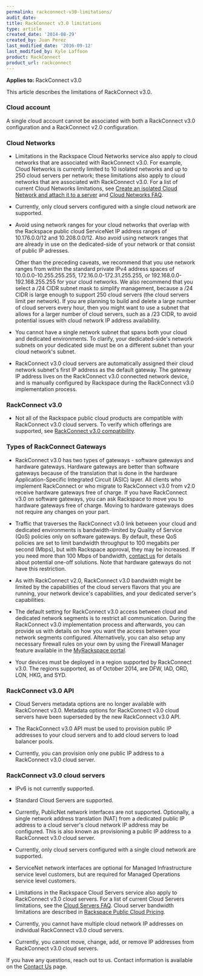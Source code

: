 ```yaml
---
permalink: rackconnect-v30-limitations/
audit_date:
title: RackConnect v3.0 limitations
type: article
created_date: '2014-08-29'
created_by: Juan Perez
last_modified_date: '2016-09-12'
last_modified_by: Kyle Laffoon
product: RackConnect
product_url: rackconnect
---
```


**Applies to:** RackConnect v3.0

This article describes the limitations of RackConnect v3.0.

### Cloud account

A single cloud account cannot be associated with both a RackConnect v3.0 configuration and a RackConnect v2.0 configuration.

### Cloud Networks

- Limitations in the Rackspace Cloud Networks service also apply to cloud networks that are associated with RackConnect v3.0. For example, Cloud Networks is currently limited to 10 isolated networks and up to 250 cloud servers per network; these limitations also apply to cloud networks that are associated with RackConnect v3.0. For a list of current Cloud Networks limitations, see [Create an isolated Cloud Network and attach it to a server](/how-to/create-an-isolated-cloud-network-and-attach-it-to-a-server) and [Cloud Networks FAQ](/how-to/cloud-networks-faq).

- Currently, only cloud servers configured with a single cloud network are supported.

- Avoid using network ranges for your cloud networks that overlap with the Rackspace public cloud ServiceNet IP address ranges of 10.176.0.0/12 and 10.208.0.0/12. Also avoid using network ranges that are already in use on the dedicated-side of your network or that consist of public IP adresses.

  Other than the preceding caveats, we recommend that you use network ranges from within the standard private IPv4 address spaces of 10.0.0.0-10.255.255.255, 172.16.0.0-172.31.255.255, or 192.168.0.0-192.168.255.255 for your cloud networks. We also recommend that you select a /24 CIDR subnet mask to simplify management, because a /24 CIDR is large enough to support 250 cloud servers (the cloud servers limit per network). If you are planning to build and delete a large number of cloud servers every hour, then you might want to use a subnet that allows for a larger number of cloud servers, such as a /23 CIDR, to avoid potential issues with cloud network IP address availability.

- You cannot have a single network subnet that spans both your cloud and dedicated environments. To clarify, your dedicated-side's network subnets on your dedicated side must be on a different subnet than your cloud network's subnet.

- RackConnect v3.0 cloud servers are automatically assigned their cloud network subnet's first IP address as the default gateway. The gateway IP address lives on the RackConnect v3.0 connected network device, and is manually configured by Rackspace during the RackConnect v3.0 implementation process.

### RackConnect v3.0

- Not all of the Rackspace public cloud products are compatible with RackConnect v3.0 cloud servers. To verify which offerings are supported, see [RackConnect v3.0 compatibility](/how-to/rackconnect-v30-compatibility).

### Types of RackConnect Gateways

- RackConnect v3.0 has two types of gateways - software gateways and hardware gateways. Hardware gateways are better than
software gateways because of the translation that is done in the hardware Application-Specific Integrated Circuit (ASIC) layer. All clients who implement RackConnect or who migrate to RackConnect v3.0 from v2.0 receive hardware gateways free 
of charge. If you have RackConnect v3.0 on software gateways, you can ask Rackspace to move you to hardware gateways 
free of charge. Moving to hardware gateways does not require any changes on your part.
 
- Traffic that traverses the RackConnect v3.0 link between your cloud and dedicated environments is bandwidth-limited by 
Quality of Service (QoS) policies only on software gateways. By default, these QoS policies are set to limit 
bandwidth throughput to 100 megabits per second (Mbps), but with Rackspace approval, they may be increased. 
If you need more than 100 Mbps of bandwidth, [contact us](/how-to/support/) for details about potential one-off solutions. 
Note that hardware gateways do not have this restriction.

- As with RackConnect v2.0, RackConnect v3.0 bandwidth might be limited by the capabilities of the cloud servers flavors that you are running, your network device's capabilities, and your dedicated server's capabilities.

- The default setting for RackConnect v3.0 access between cloud and dedicated network segments is to restrict all communication. During the RackConnect v3.0 implementation process and afterwards, you can provide us with details on how you want the access between your network segments configured. Alternatively, you can also setup any necessary firewall rules on your own by using the Firewall Manager feature available in the [MyRackspace portal](https://my.rackspace.com/).

- Your devices must be deployed in a region supported by RackConnect v3.0. The regions supported, as of October 2014, are DFW, IAD, ORD, LON, HKG, and SYD.

### RackConnect v3.0 API

- Cloud Servers metadata options are no longer available with RackConnect v3.0. Metadata options for RackConnect v3.0 cloud servers have been superseded by the new RackConnect v3.0 API.

- The RackConnect v3.0 API must be used to provision public IP addresses to your cloud servers and to add cloud servers to load balancer pools.

- Currently, you can provision only one public IP address to a RackConnect v3.0 cloud server.

### RackConnect v3.0 cloud servers

- IPv6 is not currently supported.

- Standard Cloud Servers are supported.

- Currently, PublicNet network interfaces are not supported. Optionally, a single network address translation (NAT) from a dedicated public IP address to a cloud server's cloud network IP address may be configured. This is also known as provisioning a public IP address to a RackConnect v3.0 cloud server.

- Currently, only cloud servers configured with a single cloud network are supported.

- ServiceNet network interfaces are optional for Managed Infrastructure service level customers, but are required for Managed Operations service level customers.

- Limitations in the Rackspace Cloud Servers service also apply to RackConnect v3.0 cloud servers. For a list of current Cloud Servers limitations, see the [Cloud Servers FAQ](/how-to/cloud-servers-faq). Cloud server bandwidth limitations are described in [Rackspace Public Cloud Pricing](http://www.rackspace.com/cloud/public-pricing/#cloud-servers).

- Currently, you cannot have multiple cloud network IP addresses on individual RackConnect v3.0 cloud servers.

- Currently, you cannot move, change, add, or remove IP addresses from RackConnect v3.0 cloud servers.

If you have any questions, reach out to us. Contact information is available on the [Contact Us](/how-to/support) page.
